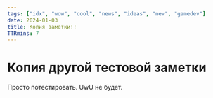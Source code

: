 ```yaml
---
tags: ["idx", "wow", "cool", "news", "ideas", "new", "gamedev"]
date: 2024-01-03
title: Копия заметки!!
TTRmins: 7
---
```


# Копия другой тестовой заметки

Просто потестировать. UwU не будет.
